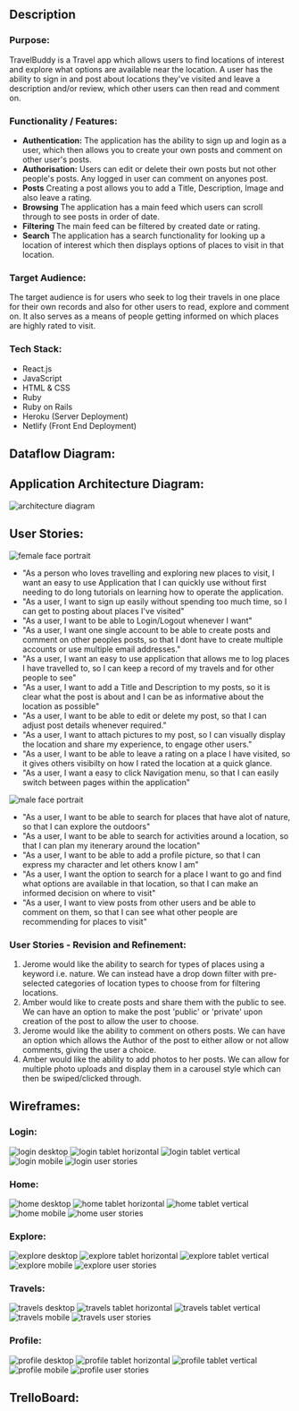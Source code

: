 ## Description

### Purpose:
TravelBuddy is a Travel app which allows users to find locations of interest and explore what options are available near the location.
A user has the ability to sign in and post about locations they've visited and leave a description and/or review, which other users can then read and comment on.



### Functionality / Features:
- **Authentication:**
The application has the ability to sign up and login as a user, which then allows you to create your own posts and comment on other user's posts. 
- **Authorisation:** 
Users can edit or delete their own posts but not other people's posts. Any logged in user can comment on anyones post.
- **Posts**
Creating a post allows you to add a Title, Description, Image and also leave a rating.
- **Browsing**
The application has a main feed which users can scroll through to see posts in order of date.
- **Filtering**
The main feed can be filtered by created date or rating.
- **Search**
The application has a search functionality for looking up a location of interest which then displays options of places to visit in that location.

### Target Audience:
The target audience is for users who seek to log their travels in one place for their own records and also for other users to read, explore and comment on. It also serves as a means of people getting informed on which places are highly rated to visit.

### Tech Stack:
- React.js
- JavaScript
- HTML & CSS
- Ruby
- Ruby on Rails
- Heroku (Server Deployment)
- Netlify (Front End Deployment)

## Dataflow Diagram:


## Application Architecture Diagram:
![architecture diagram](./docs/architecture_diagram.png)

## User Stories:
![female face portrait](./docs/persona1.png)

- "As a person who loves travelling and exploring new places to visit, I want an easy to use Application that I can quickly use without first needing to do long tutorials on learning how to operate the application. 
- "As a user, I want to sign up easily without spending too much time, so I can get to posting about places I've visited"
- "As a user, I want to be able to Login/Logout whenever I want"
- "As a user, I want one single account to be able to create posts and comment on other peoples posts, so that I dont have to create multiple accounts or use multiple email addresses."
- "As a user, I want an easy to use application that allows me to log places I have travelled to, so I can keep a record of my travels and for other people to see"
- "As a user, I want to add a Title and Description to my posts, so it is clear what the post is about and I can be as informative about the location as possible"
- "As a user, I want to be able to edit or delete my post, so that I can adjust post details whenever required."
- "As a user, I want to attach pictures to my post, so I can visually display the location and share my experience, to engage other users."
- "As a user, I want to be able to leave a rating on a place I have visited, so it gives others visibilty on how I rated the location at a quick glance. 
- "As a user, I want a easy to click Navigation menu, so that I can easily switch between pages within the application"

![male face portrait](./docs/persona2.png)

- "As a user, I want to be able to search for places that have alot of nature, so that I can explore the outdoors"
- "As a user, I want to be able to search for activities around a location, so that I can plan my itenerary around the location"
- "As a user, I want to be able to add a profile picture, so that I can express my character and let others know I am"
- "As a user, I want the option to search for a place I want to go and find what options are available in that location, so that I can make an informed decision on where to visit"
- "As a user, I want to view posts from other users and be able to comment on them, so that I can see what other people are recommending for places to visit"

### User Stories - Revision and Refinement:
1. Jerome would like the ability to search for types of places using a keyword i.e. nature. We can instead have a drop down filter with pre-selected categories of location types to choose from for filtering locations.
2. Amber would like to create posts and share them with the public to see. We can have an option to make the post 'public' or 'private' upon creation of the post to allow the user to choose.
3. Jerome would like the ability to comment on others posts. We can have an option which allows the Author of the post to either allow or not allow comments, giving the user a choice.
4. Amber would like the ability to add photos to her posts. We can allow for multiple photo uploads and display them in a carousel style which can then be swiped/clicked through.

## Wireframes:
### Login:
![login desktop](./docs/wireframes/login_desktop.png)
![login tablet horizontal](./docs/wireframes/login_tablet_hor.png)
![login tablet vertical](./docs/wireframes/login_tablet_vert.png)
![login mobile](./docs/wireframes/login_mobile.png)
![login user stories](./docs/wireframes/login_user_stories.png)

### Home:
![home desktop](./docs/wireframes/home_desktop.png)
![home tablet horizontal](./docs/wireframes/home_tablet_hor.png)
![home tablet vertical](./docs/wireframes/home_tablet_vert.png)
![home mobile](./docs/wireframes/home_mobile.png)
![home user stories](./docs/wireframes/home_user_stories.png)

### Explore:
![explore desktop](./docs/wireframes/explore_desktop.png)
![explore tablet horizontal](./docs/wireframes/explore_tablet_hor.png)
![explore tablet vertical](./docs/wireframes/explore_tablet_vert.png)
![explore mobile](./docs/wireframes/explore_mobile.png)
![explore user stories](./docs/wireframes/explore_user_stories.png)

### Travels:
![travels desktop](./docs/wireframes/travels_desktop.png)
![travels tablet horizontal](./docs/wireframes/travels_tablet_hor.png)
![travels tablet vertical](./docs/wireframes/travels_tablet_vert.png)
![travels mobile](./docs/wireframes/travels_mobile.png)
![travels user stories](./docs/wireframes/travels_user_stories.png)

### Profile:
![profile desktop](./docs/wireframes/profile_desktop.png)
![profile tablet horizontal](./docs/wireframes/profile_tablet_hor.png)
![profile tablet vertical](./docs/wireframes/profile_tablet_vert.png)
![profile mobile](./docs/wireframes/profile_mobile.png)
![profile user stories](./docs/wireframes/profile_user_stories.png)

## TrelloBoard:
